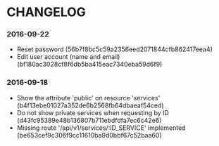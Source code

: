 # CHANGELOG

### 2016-09-22

- Reset password (56b7f8bc5c59a2356eed2071844cfb862417eea4)
- Edit user account (name and email) (bf180ac3028cf8f6db5ba415eac7340eba59d6f9)

### 2016-09-18

- Show the attribute 'public' on resource 'services' (b4f13ebe01027a352de6b2568fb64dbaeaf54ced)
- Do not show private services when requesting by ID (d43fc95389e48b136807b711ebdfdfa7ec6c42e6)
- Missing route '/api/v1/services/:ID_SERVICE' implemented (be653cef9c306f9cc11610ba9d0bbf67c52baa60)
